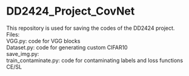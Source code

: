 # DD2424_Project_CovNet
This repository is used for saving the codes of the DD2424 project. <br />
Files:<br />
VGG.py: code for VGG blocks<br />
Dataset.py: code for generating custom CIFAR10<br />
save_img.py:<br />
train_contaminate.py: code for contaminating labels and loss functions CE/SL<br />
